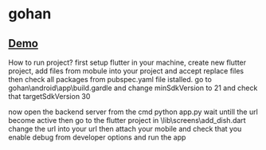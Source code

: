 # gohan

## [Demo](https://www.youtube.com/watch?v=B3aYNdD4wa8)

How to run project? 
first setup flutter in your machine, create new flutter project, add files from mobule into your project and accept replace files then check all packages from pubspec.yaml file istalled.
go to gohan\android\app\build.gardle and change minSdkVersion to 21 and check that targetSdkVersion 30

now open the backend server from the cmd python app.py 
wait untill the url become active then go to the flutter project in \lib\screens\add_dish.dart 
change the url into your url then attach your mobile and check that you enable debug from developer options and run the app 
